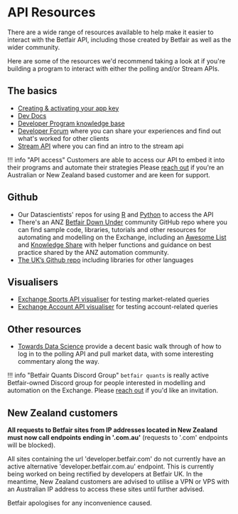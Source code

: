 # API Resources

There are a wide range of resources available to help make it easier to interact with the Betfair API, including those created by Betfair as well as the wider community.

Here are some of the resources we'd recommend taking a look at if you're building a program to interact with either the polling and/or Stream APIs. 

## The basics
- [Creating & activating your app key](/api/apiappkey)
- [Dev Docs](http://developer.betfair.com)
- [Developer Program knowledge base](https://betfairdevelopersupport.zendesk.com/hc/en-us)
- [Developer Forum](https://forum.developer.betfair.com/) where you can share your experiences and find out what's worked for other clients
- [Stream API](https://docs.developer.betfair.com/plugins/servlet/mobile?contentId=6094862#content/view/6094862) where you can find an intro to the stream api

!!! info "API access"
    Customers are able to access our API to embed it into their programs and automate their strategies
    Please [reach out](mailto:api@betfair.com.au) if you're an Australian or New Zealand based customer and are keen for support.

## Github
- Our Datascientists' repos for using [R](/api/apiRtutorial) and [Python](/api/apiPythontutorial) to access the API
- There's an ANZ [Betfair Down Under](https://github.com/betfair-down-under) community GitHub repo where you can find sample code, libraries, tutorials and other resources for automating and modelling on the Exchange, including an [Awesome List](https://github.com/betfair-down-under/AwesomeBetfair) and [Knowledge Share](https://github.com/betfair-down-under/knowledgeShare) with helper functions and guidance on best practice shared by the ANZ automation community. 
- [The UK’s Github repo](https://github.com/betfair) including libraries for other languages

## Visualisers
- [Exchange Sports API visualiser](https://docs.developer.betfair.com/visualisers/api-ng-sports-operations/) for testing market-related queries
- [Exchange Account API visualiser](https://docs.developer.betfair.com/visualisers/api-ng-account-operations/) for testing account-related queries

## Other resources
- [Towards Data Science](https://towardsdatascience.com/an-introduction-to-betfair-api-and-how-to-use-it-e3cdbd79c94b) provide a decent basic walk through of how to log in to the polling API and pull market data, with some interesting commentary along the way.

!!! info "Betfair Quants Discord Group"
    `betfair quants` is really active Betfair-owned Discord group for people interested in modelling and automation on the Exchange. Please [reach out](https://forms.office.com/r/ZG9ea1xQj1) if you'd like an invitation. 

## New Zealand customers
**All requests to Betfair sites from IP addresses located in New Zealand must now call endpoints ending in '.com.au'** (requests to '.com' endpoints will be blocked).

All sites containing the url 'developer.betfair.com' do not currently have an active alternative 'developer.betfair.com.au' endpoint. This is currently being worked on being rectified by developers at Betfair UK.
In the meantime, New Zealand customers are advised to utilise a VPN or VPS with an Australian IP address to access these sites until further advised. 

Betfair apologises for any inconvenience caused.
